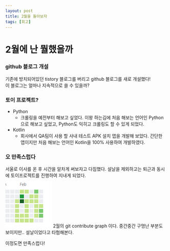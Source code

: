 ```yaml
---
layout: post
title: 2월을 돌아보자
tags: [회고]
---
```


# 2월에 난 뭘했을까
### github 블로그 개설
기존에 방치되어있던 tistory 블로그를 버리고 github 블로그를 새로 개설했다!  
이 블로그는 얼마나 지속적으로 쓸 수 있을까?

### 토이 프로젝트?
* Python
    * 크롤링을 예전부터 해보고 싶었다. 이왕 하는김에 처음 해보는 언어인 Python으로 해보고 싶었고, Python도 익히고 크롤링도 할 수 있게 되었다.
* Kotlin
    * 회사에서 QA팀이 사용 할 사내 테스트 APK 설치 앱을 개발해 보았다. 간단한 앱이지만 처음 해보는 언어인 Kotlin을 100% 사용하여 개발하였다.

### 오 만족스럽다
서울로 이사를 온 후 시간을 알차게 써보자고 다짐했다. 설날을 제외하고는 퇴근과 동시에 토이프로젝트를 진행하여 지내게 되었다.  
![remind_2](/assets/remind_2.PNG)
2월의 git contribute graph 이다. 중간중간 구멍난 부분도 보이지만.. 설날이었다고 타협해본다.  

이정도면 만족스럽다!

